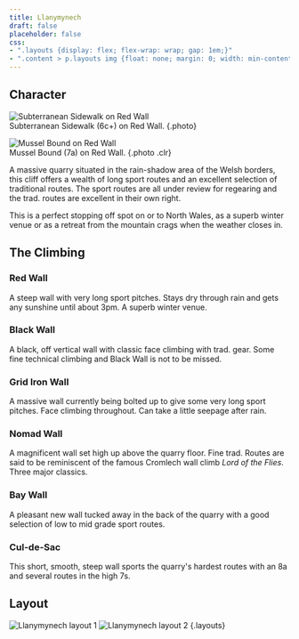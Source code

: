 ```yaml
---
title: Llanymynech
draft: false
placeholder: false
css:
- ".layouts {display: flex; flex-wrap: wrap; gap: 1em;}"
- ".content > p.layouts img {float: none; margin: 0; width: min-content}"
---
```




    

## Character

![Subterranean Sidewalk on Red Wall](/img/north-wales/border-region/llanymynech/subterranean5.jpg)  
Subterranean Sidewalk (6c+) on Red Wall.
{.photo}

![Mussel Bound on Red Wall](/img/north-wales/border-region/llanymynech/mussel6.jpg "Mussel Bound (7a) Red Wall.")  
Mussel Bound (7a) on Red Wall.
{.photo .clr}

A massive quarry situated in the rain-shadow area of the Welsh borders, this cliff offers a wealth of long sport routes and an excellent selection of traditional routes. The sport routes are all under review for regearing and the trad. routes are excellent in their own right.

This is a perfect stopping off spot on or to North Wales, as a superb winter venue or as a retreat from the mountain crags when the weather closes in.

## The Climbing 


### Red Wall

A steep wall with very long sport pitches. Stays dry through rain and gets any sunshine until about 3pm. A superb winter venue.

### Black Wall

A black, off vertical wall with classic face climbing with trad. gear. Some fine technical climbing and Black Wall is not to be missed.

### Grid Iron Wall

A massive wall currently being bolted up to give some very long sport pitches. Face climbing throughout. Can take a little seepage after rain.

### Nomad Wall

A magnificent wall set high up above the quarry floor. Fine trad. Routes are said to be reminiscent of the famous Cromlech wall climb *Lord of the Flies*. Three major classics.

### Bay Wall

A pleasant new wall tucked away in the back of the quarry with a good selection of low to mid grade sport routes.

### Cul-de-Sac

This short, smooth, steep wall sports the quarry's hardest routes with an 8a and several routes in the high 7s.


## Layout

![Llanymynech layout 1](/img/north-wales/border-region/llanymynech/llanmap3.gif)
![Llanymynech layout 2](/img/north-wales/border-region/llanymynech/LLANMAP4.gif)
{.layouts}